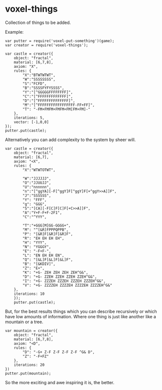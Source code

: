voxel-things
============

Collection of things to be added.


Example:

    var putter = require('voxel-put-something')(game);
    var creator = require('voxel-things');

    var castle = creator({
        object: "fractal",
        material: [6,7,8],
        axiom: "X",
        rules: {
            "X":"BTWTWTWT",
            "W":"SSSSSSSS",
            "S":"FCFD",
            "B":"SSSSFYFYSSSS",
            "Y":"[^GGGGGFFFFFFFF]",
            "C":"[^FFFFFFFFFFFFF]",
            "D":"[^FFFFFFFFFFFFFF]",
            "M":"[^FFFFFFFFFFFFFFFFF-FF+FF]",
            "T": "-FM+FMFM+FMFM+FM[FM+FM]-"
        },
        iterations: 5,
        vector: [-1,0,0]
    });
    putter.put(castle);


Alternatively you can add complexity to the system by sheer will.

    var castle = creator({
        object: "fractal",
        material: [6,7],
        axiom: "<X",
        rules: {
            "X":"WTWTOTWT",
        
            "W":"JJJJJJ",
            "O":"JJUUJJ",
            "U":"nnnnnn",
            "n":"[^ggYA][-F[^ggY]F[^ggY]F[+^ggY>>A]]F",
            "J":"SSSSSS",
            "Y": "FFF",
            "g": "GGG",
            "S":"[CA][-F[C]F[C]F[+C>>A]]F",
            "A":"Y+F-F+F-2F1", 
            "C":"^YYY", 
        
            "T":"+GGG[M]GG-GGGG+",
            "M": "^[&R]FPPPQPPB", 
            "P": "[&R]F[&R]F[&R]F",
            "R": "EH EH EH EH",
            "H": "YYY", 
            "N": "YGGGY",
            "E": "-F+F-",
            "L": "EN EH EH EN",
            "Q": "[&L]F[&L]F[&L]F",
            "B": "[&KDIV]",
            "Z": "E+",
            "K": "+G- ZEH ZEH ZEH ZEH^G&",
            "D": "+G- ZZEH ZZEH ZZEH ZZEH^G&",
            "I": "+G- ZZZEH ZZZEH ZZZEH ZZZEH^G&",
            "V": "+G- ZZZZEH ZZZZEH ZZZZEH ZZZZEH^G&"
        },
        iterations: 10
        });
        putter.put(castle);


But, for the best results things which you can describe recursively or which have low amounts of information. Where one thing is just like another like a mountain or a tree.



    var mountain = creator({
        object: "fractal",
        material: [6,7,8],
        axiom: "<D",
        rules: {
            "D": "-G+ Z-F Z-F Z-F Z-F ^G& D",
            "Z": "-F+FZ"
        },
        iterations: 20
    })
    putter.put(mountain);
    
    
So the more exciting and awe inspiring it is, the better.

